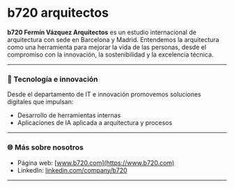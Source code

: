 # b720 arquitectos

**b720 Fermín Vázquez Arquitectos** es un estudio internacional de arquitectura con sede en Barcelona y Madrid. Entendemos la arquitectura como una herramienta para mejorar la vida de las personas, desde el compromiso con la innovación, la sostenibilidad y la excelencia técnica.

---

### 🧩 Tecnología e innovación

Desde el departamento de IT e innovación promovemos soluciones digitales que impulsan:
- Desarrollo de herramientas internas
- Aplicaciones de IA aplicada a arquitectura y procesos

---

### 🌐 Más sobre nosotros
- Página web: [www.b720.com](https://www.b720.com)
- LinkedIn: [linkedin.com/company/b720](https://www.linkedin.com/company/b720)

---
